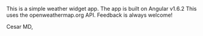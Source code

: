 This is a simple weather widget app. 
The app is built on Angular v1.6.2
This uses the openweathermap.org API. 
Feedback is always welcome!

Cesar MD, 

